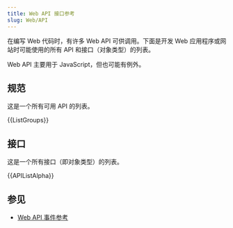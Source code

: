 ```yaml
---
title: Web API 接口参考
slug: Web/API
---
```

在编写 Web 代码时，有许多 Web API 可供调用。下面是开发 Web 应用程序或网站时可能使用的所有 API 和接口（对象类型）的列表。

Web API 主要用于 JavaScript，但也可能有例外。

## 规范

这是一个所有可用 API 的列表。

{{ListGroups}}

## 接口

这是一个所有接口（即对象类型）的列表。

{{APIListAlpha}}

## 参见

- [Web API 事件参考](/zh-CN/docs/Web/Events)
